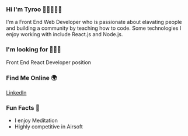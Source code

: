 ### Hi I'm Tyroo 👋🏾👨🏽‍💻
I'm a Front End Web Developer who is passionate about elavating people and building a community by teaching how to code. Some technologies I enjoy working with include React.js and Node.js.

### I'm looking for 🕵🏽‍♂️
Front End React Developer position

### Find Me Online 🌍
[LinkedIn](https://www.linkedin.com/in/tyroowest/)

### Fun Facts 🤪
- I enjoy Meditation
- Highly competitive in Airsoft
